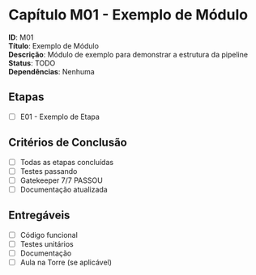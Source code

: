 # Capítulo M01 - Exemplo de Módulo

**ID**: M01  
**Título**: Exemplo de Módulo  
**Descrição**: Módulo de exemplo para demonstrar a estrutura da pipeline  
**Status**: TODO  
**Dependências**: Nenhuma

## Etapas

- [ ] E01 - Exemplo de Etapa

## Critérios de Conclusão

- [ ] Todas as etapas concluídas
- [ ] Testes passando
- [ ] Gatekeeper 7/7 PASSOU
- [ ] Documentação atualizada

## Entregáveis

- [ ] Código funcional
- [ ] Testes unitários
- [ ] Documentação
- [ ] Aula na Torre (se aplicável)
